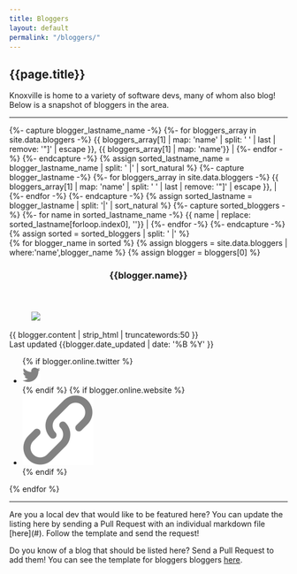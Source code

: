 ```yaml
---
title: Bloggers
layout: default
permalink: "/bloggers/"
---
```

## {{page.title}}

Knoxville is home to a variety of software devs, many of whom also blog! Below is a snapshot of bloggers in the area.

<hr />
<!-- Get just the last name followed by the full name so that we can sort by last name, which is typically how sorting is done-->
{%- capture blogger_lastname_name -%}
    {%- for bloggers_array in site.data.bloggers -%}
       {{ bloggers_array[1] | map: 'name' | split: ' ' | last | remove: '"]' | escape }}, {{ bloggers_array[1] | map: 'name'}} |
    {%- endfor -%}
{%- endcapture -%}
{% assign sorted_lastname_name = blogger_lastname_name | split: ' |' | sort_natural %}
<!-- Get just the last name -->
{%- capture blogger_lastname -%}
    {%- for bloggers_array in site.data.bloggers -%}
       {{ bloggers_array[1] | map: 'name' | split: ' ' | last | remove: '"]' | escape }}, |
    {%- endfor -%}
{%- endcapture -%}
{% assign sorted_lastname = blogger_lastname | split: '|' | sort_natural %}
<!-- Get the full names by subtraction. Really. -->
{%- capture sorted_bloggers -%}
    {%- for name in sorted_lastname_name -%}
            {{ name | replace: sorted_lastname[forloop.index0], ''}} |
    {%- endfor -%}
{%- endcapture -%}
{% assign sorted = sorted_bloggers | split: ' |' %}
<!-- Now make the cards -->
<section class="cards">
{% for blogger_name in sorted %}
{% assign bloggers = site.data.bloggers | where:'name',blogger_name %}
{% assign blogger = bloggers[0] %}
<article class="card">
    <header class="card__title">
      <h3>{{blogger.name}}</h3>
    </header>
    <figure class="card__image">
        <img src="{{blogger.image}}">
    </figure>
    <main class="card__description">
        {{ blogger.content | strip_html | truncatewords:50 }}
    </main>  
  <footer class="card__footer">
      Last updated {{blogger.date_updated | date: '%B %Y' }}
      <ul>
          {% if blogger.online.twitter %}
          <li><a href="https://twitter.com/{{ blogger.online.twitter }}" target="_blank"><img src="/assets/images/icons/icon-twitter.svg" class="icon icon-twitter"></a></li>
          {% endif %}
          {% if blogger.online.website %}
          <li><a href="{{ blogger.online.website }}" target="_blank"><img src="/assets/images/icons/icon-link.svg" class="icon icon-website"></a></li>
          {% endif %}
      </ul>
  </footer>
</article>
{% endfor %}
</section>

<hr />

<section id="update_the_list" markdown="1">
Are you a local dev that would like to be featured here? You can update the listing here by sending a Pull Request with an individual markdown file [here](#). Follow the template and send the request!

Do you know of a blog that should be listed here? Send a Pull Request to add them! You can see the template for bloggers bloggers [here](#).

</section>